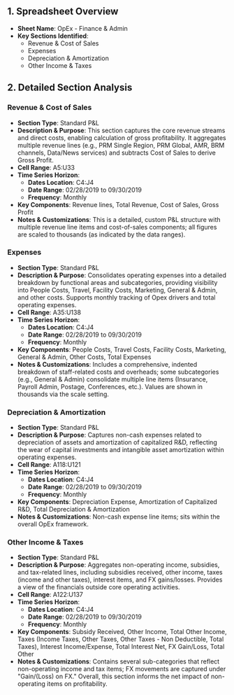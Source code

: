 ## 1. Spreadsheet Overview
- **Sheet Name**: OpEx - Finance & Admin
- **Key Sections Identified**:
  - Revenue & Cost of Sales
  - Expenses
  - Depreciation & Amortization
  - Other Income & Taxes

## 2. Detailed Section Analysis

### Revenue & Cost of Sales
- **Section Type**: Standard P&L
- **Description & Purpose**: This section captures the core revenue streams and direct costs, enabling calculation of gross profitability. It aggregates multiple revenue lines (e.g., PRM Single Region, PRM Global, AMR, BRM channels, Data/News services) and subtracts Cost of Sales to derive Gross Profit.
- **Cell Range**: A5:U33
- **Time Series Horizon**:
  - **Dates Location**: C4:J4
  - **Date Range**: 02/28/2019 to 09/30/2019
  - **Frequency**: Monthly
- **Key Components**: Revenue lines, Total Revenue, Cost of Sales, Gross Profit
- **Notes & Customizations**: This is a detailed, custom P&L structure with multiple revenue line items and cost-of-sales components; all figures are scaled to thousands (as indicated by the data ranges).

### Expenses
- **Section Type**: Standard P&L
- **Description & Purpose**: Consolidates operating expenses into a detailed breakdown by functional areas and subcategories, providing visibility into People Costs, Travel, Facility Costs, Marketing, General & Admin, and other costs. Supports monthly tracking of Opex drivers and total operating expenses.
- **Cell Range**: A35:U138
- **Time Series Horizon**:
  - **Dates Location**: C4:J4
  - **Date Range**: 02/28/2019 to 09/30/2019
  - **Frequency**: Monthly
- **Key Components**: People Costs, Travel Costs, Facility Costs, Marketing, General & Admin, Other Costs, Total Expenses
- **Notes & Customizations**: Includes a comprehensive, indented breakdown of staff-related costs and overheads; some subcategories (e.g., General & Admin) consolidate multiple line items (Insurance, Payroll Admin, Postage, Conferences, etc.). Values are shown in thousands via the scale setting.

### Depreciation & Amortization
- **Section Type**: Standard P&L
- **Description & Purpose**: Captures non-cash expenses related to depreciation of assets and amortization of capitalized R&D, reflecting the wear of capital investments and intangible asset amortization within operating expenses.
- **Cell Range**: A118:U121
- **Time Series Horizon**:
  - **Dates Location**: C4:J4
  - **Date Range**: 02/28/2019 to 09/30/2019
  - **Frequency**: Monthly
- **Key Components**: Depreciation Expense, Amortization of Capitalized R&D, Total Depreciation & Amortization
- **Notes & Customizations**: Non-cash expense line items; sits within the overall OpEx framework.

### Other Income & Taxes
- **Section Type**: Standard P&L
- **Description & Purpose**: Aggregates non-operating income, subsidies, and tax-related lines, including subsidies received, other income, taxes (income and other taxes), interest items, and FX gains/losses. Provides a view of the financials outside core operating activities.
- **Cell Range**: A122:U137
- **Time Series Horizon**:
  - **Dates Location**: C4:J4
  - **Date Range**: 02/28/2019 to 09/30/2019
  - **Frequency**: Monthly
- **Key Components**: Subsidy Received, Other Income, Total Other Income, Taxes (Income Taxes, Other Taxes, Other Taxes - Non Deductible, Total Taxes), Interest Income/Expense, Total Interest Net, FX Gain/Loss, Total Other
- **Notes & Customizations**: Contains several sub-categories that reflect non-operating income and tax items; FX movements are captured under "Gain/(Loss) on FX." Overall, this section informs the net impact of non-operating items on profitability.